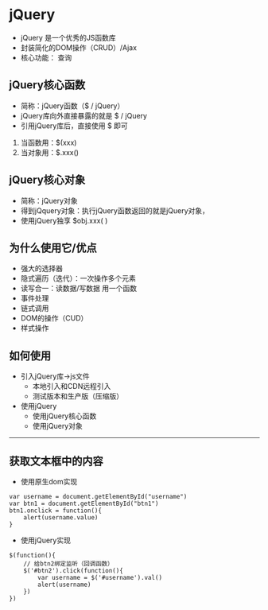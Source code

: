 # jQuery
- jQuery 是一个优秀的JS函数库
- 封装简化的DOM操作（CRUD）/Ajax
- 核心功能： 查询 


## jQuery核心函数
- 简称：jQuery函数（$ / jQuery）
- jQuery库向外直接暴露的就是 $ / jQuery
- 引用jQuery库后，直接使用 $ 即可
1. 当函数用：$(xxx)
2. 当对象用：$.xxx()
## jQuery核心对象
- 简称：jQuery对象
- 得到jQquery对象：执行jQuery函数返回的就是jQuery对象，
- 使用jQuery独享 $obj.xxx( )

## 为什么使用它/优点
- 强大的选择器
- 隐式遍历（迭代）：一次操作多个元素
- 读写合一：读数据/写数据 用一个函数
- 事件处理
- 链式调用
- DOM的操作（CUD）
- 样式操作
## 如何使用
- 引入jQuery库->js文件
    - 本地引入和CDN远程引入
    - 测试版本和生产版（压缩版）
- 使用jQuery
    - 使用jQuery核心函数
    - 使用jQuery对象


---
## 获取文本框中的内容
- 使用原生dom实现
```
var username = document.getElementById("username")
var btn1 = document.getElementById("btn1")
btn1.onclick = function(){
    alert(username.value)
}
```
- 使用jQuery实现
```
$(function(){
    // 给btn2绑定监听（回调函数）
    $('#btn2').click(function(){
        var username = $('#username').val()
        alert(username)
    })
})
```
